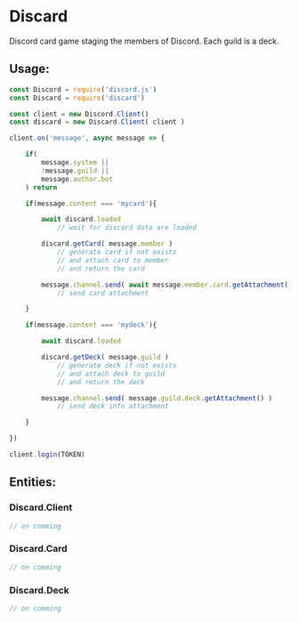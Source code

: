 
# Discard

Discord card game staging the members of Discord. Each guild is a deck.

## Usage:

```js
const Discord = require('discord.js')
const Discard = require('discard')

const client = new Discord.Client()
const discard = new Discard.Client( client )

client.on('message', async message => {

    if(
        message.system || 
        !message.guild || 
        message.author.bot
    ) return

    if(message.content === 'mycard'){

        await discard.loaded
            // wait for discard data are loaded

        discard.getCard( message.member )
            // generate card if not exists
            // and attach card to member
            // and return the card

        message.channel.send( await message.member.card.getAttachment() )
            // send card attachment

    }

    if(message.content === 'mydeck'){

        await discard.loaded

        discard.getDeck( message.guild )
            // generate deck if not exists
            // and attach deck to guild
            // and return the deck

        message.channel.send( message.guild.deck.getAttachment() )
            // send deck info attachment

    }

})

client.login(TOKEN)
```

## Entities:

### Discard.Client

```js
// on comming
```

### Discard.Card

```js
// on comming
```

### Discard.Deck

```js
// on comming
```